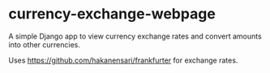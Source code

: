 # currency-exchange-webpage
A simple Django app to view currency exchange rates and convert amounts into other currencies.

Uses https://github.com/hakanensari/frankfurter for exchange rates.
